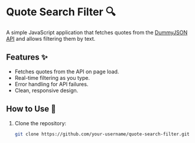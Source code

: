 # Quote Search Filter 🔍

A simple JavaScript application that fetches quotes from the [DummyJSON API](https://dummyjson.com/quotes) and allows filtering them by text.

## Features ✨
- Fetches quotes from the API on page load.
- Real-time filtering as you type.
- Error handling for API failures.
- Clean, responsive design.

## How to Use 🚀
1. Clone the repository:
   ```bash
   git clone https://github.com/your-username/quote-search-filter.git

